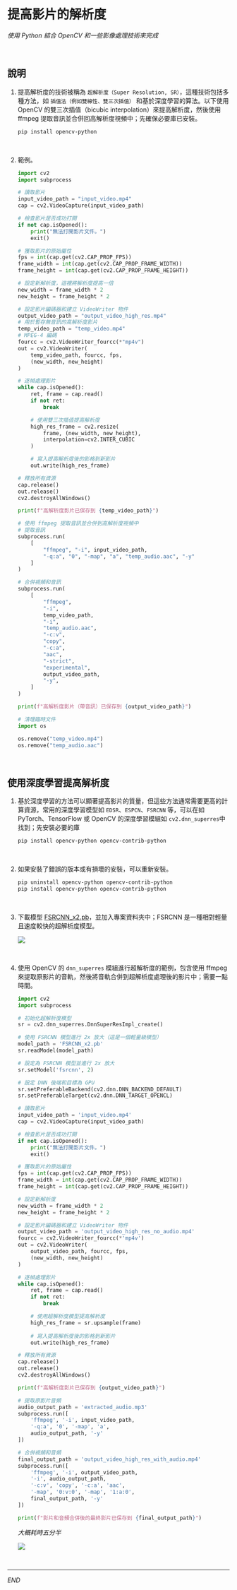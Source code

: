 # 提高影片的解析度

_使用 Python 結合 OpenCV 和一些影像處理技術來完成_

<br>

## 說明

1. 提高解析度的技術被稱為 `超解析度（Super Resolution, SR）`，這種技術包括多種方法，如 `插值法（例如雙線性、雙三次插值）` 和基於深度學習的算法。以下使用 OpenCV 的雙三次插值（bicubic interpolation）來提高解析度，然後使用 ffmpeg 提取音訊並合併回高解析度視頻中；先確保必要庫已安裝。

    ```bash
    pip install opencv-python
    ```

<br>

2. 範例。

    ```python
    import cv2
    import subprocess

    # 讀取影片
    input_video_path = "input_video.mp4"
    cap = cv2.VideoCapture(input_video_path)

    # 檢查影片是否成功打開
    if not cap.isOpened():
        print("無法打開影片文件。")
        exit()

    # 獲取影片的原始屬性
    fps = int(cap.get(cv2.CAP_PROP_FPS))
    frame_width = int(cap.get(cv2.CAP_PROP_FRAME_WIDTH))
    frame_height = int(cap.get(cv2.CAP_PROP_FRAME_HEIGHT))

    # 設定新解析度，這裡將解析度提高一倍
    new_width = frame_width * 2
    new_height = frame_height * 2

    # 設定影片編碼器和建立 VideoWriter 物件
    output_video_path = "output_video_high_res.mp4"
    # 用於暫存無音訊的高解析度影片
    temp_video_path = "temp_video.mp4"
    # MPEG-4 編碼
    fourcc = cv2.VideoWriter_fourcc(*"mp4v")
    out = cv2.VideoWriter(
        temp_video_path, fourcc, fps,
        (new_width, new_height)
    )

    # 逐幀處理影片
    while cap.isOpened():
        ret, frame = cap.read()
        if not ret:
            break

        # 使用雙三次插值提高解析度
        high_res_frame = cv2.resize(
            frame, (new_width, new_height),
            interpolation=cv2.INTER_CUBIC
        )

        # 寫入提高解析度後的影格到新影片
        out.write(high_res_frame)

    # 釋放所有資源
    cap.release()
    out.release()
    cv2.destroyAllWindows()

    print(f"高解析度影片已保存到 {temp_video_path}")

    # 使用 ffmpeg 提取音訊並合併到高解析度視頻中
    # 提取音訊
    subprocess.run(
        [
            "ffmpeg", "-i", input_video_path,
            "-q:a", "0", "-map", "a", "temp_audio.aac", "-y"
        ]
    )

    # 合併視頻和音訊
    subprocess.run(
        [
            "ffmpeg",
            "-i",
            temp_video_path,
            "-i",
            "temp_audio.aac",
            "-c:v",
            "copy",
            "-c:a",
            "aac",
            "-strict",
            "experimental",
            output_video_path,
            "-y",
        ]
    )

    print(f"高解析度影片（帶音訊）已保存到 {output_video_path}")

    # 清理臨時文件
    import os

    os.remove("temp_video.mp4")
    os.remove("temp_audio.aac")
    ```

<br>

## 使用深度學習提高解析度

1. 基於深度學習的方法可以顯著提高影片的質量，但這些方法通常需要更高的計算資源，常用的深度學習模型如 `EDSR`、`ESPCN`、`FSRCNN` 等，可以在如 PyTorch、TensorFlow 或 OpenCV 的深度學習模組如 `cv2.dnn_superres`中找到；先安裝必要的庫

    ```bash
    pip install opencv-python opencv-contrib-python
    ```

<br>

2. 如果安裝了錯誤的版本或有損壞的安裝，可以重新安裝。

    ```bash
    pip uninstall opencv-python opencv-contrib-python
    pip install opencv-python opencv-contrib-python
    ```

<br>

3. 下載模型 [FSRCNN_x2.pb](https://github.com/Saafke/FSRCNN_Tensorflow/blob/master/models/FSRCNN_x2.pb)，並加入專案資料夾中；FSRCNN 是一種相對輕量且速度較快的超解析度模型。

    ![](images/img_25.png)

<br>

4. 使用 OpenCV 的 `dnn_superres` 模組進行超解析度的範例，包含使用 ffmpeg 來提取原影片的音軌，然後將音軌合併到超解析度處理後的影片中；需要一點時間。

    ```python
    import cv2
    import subprocess

    # 初始化超解析度模型
    sr = cv2.dnn_superres.DnnSuperResImpl_create()

    # 使用 FSRCNN 模型進行 2x 放大（這是一個輕量級模型）
    model_path = 'FSRCNN_x2.pb'
    sr.readModel(model_path)

    # 設定為 FSRCNN 模型並進行 2x 放大
    sr.setModel('fsrcnn', 2)

    # 設定 DNN 後端和目標為 GPU
    sr.setPreferableBackend(cv2.dnn.DNN_BACKEND_DEFAULT)
    sr.setPreferableTarget(cv2.dnn.DNN_TARGET_OPENCL)

    # 讀取影片
    input_video_path = 'input_video.mp4'
    cap = cv2.VideoCapture(input_video_path)

    # 檢查影片是否成功打開
    if not cap.isOpened():
        print("無法打開影片文件。")
        exit()

    # 獲取影片的原始屬性
    fps = int(cap.get(cv2.CAP_PROP_FPS))
    frame_width = int(cap.get(cv2.CAP_PROP_FRAME_WIDTH))
    frame_height = int(cap.get(cv2.CAP_PROP_FRAME_HEIGHT))

    # 設定新解析度
    new_width = frame_width * 2
    new_height = frame_height * 2

    # 設定影片編碼器和建立 VideoWriter 物件
    output_video_path = 'output_video_high_res_no_audio.mp4'
    fourcc = cv2.VideoWriter_fourcc(*'mp4v')
    out = cv2.VideoWriter(
        output_video_path, fourcc, fps,
        (new_width, new_height)
    )

    # 逐幀處理影片
    while cap.isOpened():
        ret, frame = cap.read()
        if not ret:
            break

        # 使用超解析度模型提高解析度
        high_res_frame = sr.upsample(frame)
        
        # 寫入提高解析度後的影格到新影片
        out.write(high_res_frame)

    # 釋放所有資源
    cap.release()
    out.release()
    cv2.destroyAllWindows()

    print(f"高解析度影片已保存到 {output_video_path}")

    # 提取原影片音頻
    audio_output_path = 'extracted_audio.mp3'
    subprocess.run([
        'ffmpeg', '-i', input_video_path,
        '-q:a', '0', '-map', 'a',
        audio_output_path, '-y'
    ])

    # 合併視頻和音頻
    final_output_path = 'output_video_high_res_with_audio.mp4'
    subprocess.run([
        'ffmpeg', '-i', output_video_path,
        '-i', audio_output_path,
        '-c:v', 'copy', '-c:a', 'aac',
        '-map', '0:v:0', '-map', '1:a:0',
        final_output_path, '-y'
    ])

    print(f"影片和音頻合併後的最終影片已保存到 {final_output_path}")
    ```

    _大概耗時五分半_

    ![](images/img_26.png)

<br>

___

_END_

